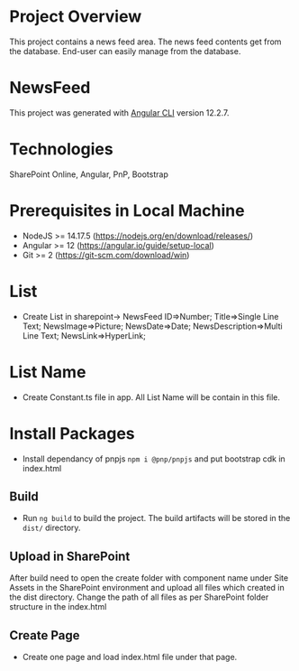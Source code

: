 # Project Overview

This project contains a news feed area. The news feed contents get from the database. End-user can easily manage from the database.

# NewsFeed

This project was generated with [Angular CLI](https://github.com/angular/angular-cli) version 12.2.7.

# Technologies

SharePoint Online, Angular, PnP, Bootstrap

# Prerequisites in Local Machine

- NodeJS >= 14.17.5 (https://nodejs.org/en/download/releases/)
- Angular >= 12 (https://angular.io/guide/setup-local)
- Git >= 2 (https://git-scm.com/download/win)

# List
- Create List in sharepoint-> NewsFeed 
    ID=>Number;
    Title=>Single Line Text;
    NewsImage=>Picture;
    NewsDate=>Date;
    NewsDescription=>Multi Line Text;
    NewsLink=>HyperLink;

# List Name
- Create Constant.ts file in app. All List Name will be contain in this file.  

# Install Packages

- Install dependancy of pnpjs `npm i @pnp/pnpjs` and put bootstrap cdk in index.html


## Build

- Run `ng build` to build the project. The build artifacts will be stored in the `dist/` directory.

## Upload in SharePoint

After build need to open the create folder with component name under Site Assets in the SharePoint environment and upload all files which created in the dist directory. Change the path of all files as per SharePoint folder structure in the index.html

## Create Page
- Create one page and load index.html file under that page.
